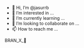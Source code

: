 - 👋 Hi, I’m @jasurrb
- 👀 I’m interested in ...
- 🌱 I’m currently learning ...
- 💞️ I’m looking to collaborate on ...
- 📫 How to reach me ...

<!---
jasurrb/jasurrb is a ✨ special ✨ repository because its `README.md` (this file) appears on your GitHub profile.
You can click the Preview link to take a look at your changes.
--->BRAN_X_🤡
